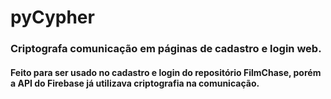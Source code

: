 # pyCypher
### Criptografa comunicação em páginas de cadastro e login web.
#### Feito para ser usado no cadastro e login do repositório FilmChase, porém a API do Firebase já utilizava criptografia na comunicação.
